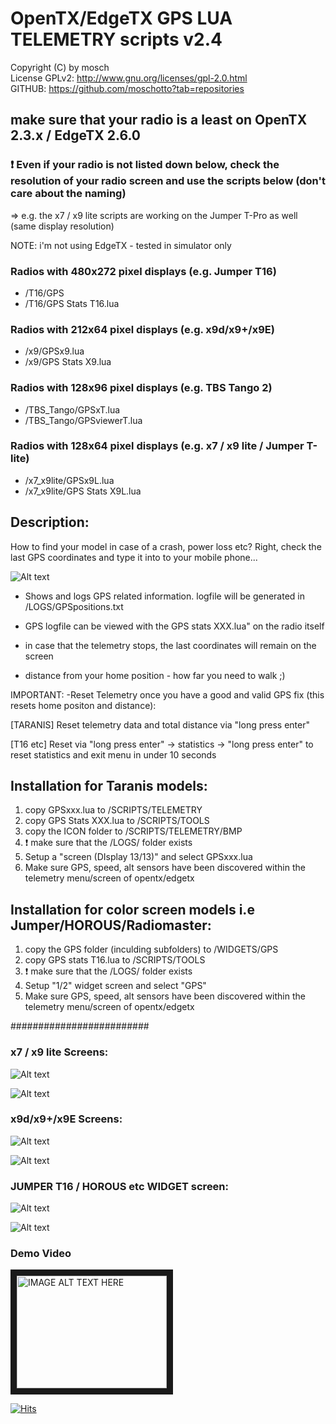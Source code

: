 # OpenTX/EdgeTX GPS LUA TELEMETRY scripts v2.4

Copyright (C) by mosch   
License GPLv2: http://www.gnu.org/licenses/gpl-2.0.html       
GITHUB: https://github.com/moschotto?tab=repositories 

## make sure that your radio is a least on OpenTX 2.3.x / EdgeTX 2.6.0

### :exclamation: Even if your radio is not listed down below, check the resolution of your radio screen and use the scripts below (don't care about the naming)
=> e.g. the x7 / x9 lite scripts are working on the Jumper T-Pro as well (same display resolution)

NOTE: i'm not using EdgeTX - tested in simulator only


### Radios with 480x272 pixel displays (e.g. Jumper T16)
- /T16/GPS
- /T16/GPS Stats T16.lua

### Radios with 212x64 pixel displays (e.g. x9d/x9+/x9E)
- /x9/GPSx9.lua
- /x9/GPS Stats X9.lua

### Radios with 128x96 pixel displays (e.g. TBS Tango 2)
- /TBS_Tango/GPSxT.lua
- /TBS_Tango/GPSviewerT.lua

### Radios with 128x64 pixel displays (e.g. x7 / x9 lite / Jumper T-lite)

- /x7_x9lite/GPSx9L.lua
- /x7_x9lite/GPS Stats X9L.lua

## Description:
How to find your model in case of a crash, power loss etc? Right, check the last 
GPS coordinates and type it into to your mobile phone...

![Alt text](https://github.com/moschotto/Taranis_GPS_Telemetry/blob/main/media/description.png)

- Shows and logs GPS related information. logfile will be generated in
/LOGS/GPSpositions.txt

- GPS logfile can be viewed with the GPS stats XXX.lua" on the radio itself

- in case that the telemetry stops, the last coordinates will remain on the screen

- distance from your home position - how far you need to walk ;)

IMPORTANT:
-Reset Telemetry once you have a good and valid GPS fix (this resets home positon and distance):

[TARANIS] Reset telemetry data and total distance via "long press enter"

[T16 etc] Reset via "long press enter" -> statistics -> "long press enter" to reset statistics and exit menu in under 10 seconds	


## Installation for Taranis models:
1. copy GPSxxx.lua to /SCRIPTS/TELEMETRY
2. copy GPS Stats XXX.lua to /SCRIPTS/TOOLS
3. copy the ICON folder to /SCRIPTS/TELEMETRY/BMP
4. :exclamation: make sure that the /LOGS/ folder exists
5. Setup a "screen (DIsplay 13/13)" and select GPSxxx.lua
6. Make sure GPS, speed, alt sensors have been discovered within the telemetry menu/screen of opentx/edgetx

## Installation for color screen models i.e Jumper/HOROUS/Radiomaster:

1. copy the GPS folder (inculding subfolders) to /WIDGETS/GPS
2. copy GPS stats T16.lua to /SCRIPTS/TOOLS
3. :exclamation: make sure that the /LOGS/ folder exists
4. Setup "1/2" widget screen and select "GPS"
5. Make sure GPS, speed, alt sensors have been discovered within the telemetry menu/screen of opentx/edgetx


#########################


### x7 / x9 lite Screens:

![Alt text](https://github.com/moschotto/Taranis_GPS_Telemetry/blob/main/media/x9L_GPS_screen.PNG)

![Alt text](https://github.com/moschotto/Taranis_GPS_Telemetry/blob/main/media/x9L_GPSstatsviewer.PNG)

### x9d/x9+/x9E Screens:

![Alt text](https://github.com/moschotto/Taranis_GPS_Telemetry/blob/main/media/x9_GPS_screen.PNG)

![Alt text](https://github.com/moschotto/Taranis_GPS_Telemetry/blob/main/media/x9_GPSstatsviewer.PNG)

### JUMPER T16 / HOROUS etc WIDGET screen:
![Alt text](https://github.com/moschotto/Taranis_GPS_Telemetry/blob/main/media/T16_GPS_screen.png)

![Alt text](https://github.com/moschotto/Taranis_GPS_Telemetry/blob/main/media/T16_GPSstatsviewer.png)


### Demo Video

<a href="http://www.youtube.com/watch?feature=player_embedded&v=9Jt2rRiSq0U" target="_blank"><img src="http://img.youtube.com/vi/9Jt2rRiSq0U/0.jpg" 
alt="IMAGE ALT TEXT HERE" width="240" height="180" border="10" /></a>


[![Hits](https://hits.seeyoufarm.com/api/count/incr/badge.svg?url=https%3A%2F%2Fgithub.com%2Fmoschotto%2FOpenTX_GPS_Telemetry&count_bg=%2379C83D&title_bg=%23555555&icon=&icon_color=%23E7E7E7&title=hits&edge_flat=false)](https://hits.seeyoufarm.com)

